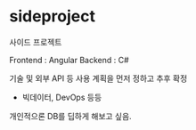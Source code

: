 # sideproject

사이드 프로젝트

Frontend : Angular
Backend : C#

기술 및 외부 API 등 사용 계획을 먼저 정하고 추후 확정

+ 빅데이터, DevOps 등등

개인적으론 DB를 딥하게 해보고 싶음.